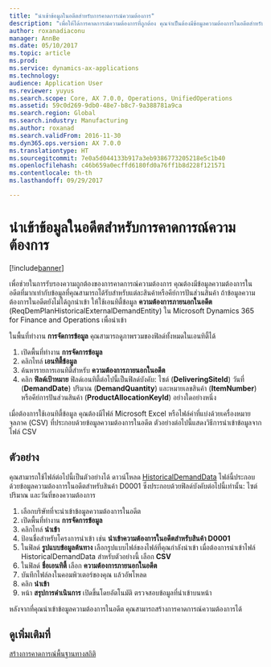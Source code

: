 ```yaml
---
title: "นำเข้าข้อมูลในอดีตสำหรับการคาดการณ์ความต้องการ"
description: "เพื่อให้ได้การคาดการณ์ความต้องการที่ถูกต้อง คุณจำเป็นต้องมีข้อมูลความต้องการในอดีตสำหรับแต่ละสินค้าหรือคีย์การปันส่วนสินค้า หัวข้อนี้อธิบายวิธีการใช้เอนทิตี้ข้อมูลเพื่อนำเข้าข้อมูลความต้องการในอดีตจากระบบใด ๆ เพื่อให้คุณทราบประวัติของข้อมูลการคาดการณ์ความต้องการที่ยาวนานขึ้น"
author: roxanadiaconu
manager: AnnBe
ms.date: 05/10/2017
ms.topic: article
ms.prod: 
ms.service: dynamics-ax-applications
ms.technology: 
audience: Application User
ms.reviewer: yuyus
ms.search.scope: Core, AX 7.0.0, Operations, UnifiedOperations
ms.assetid: 59c0d269-9db0-48e7-b8c7-9a388781a9ca
ms.search.region: Global
ms.search.industry: Manufacturing
ms.author: roxanad
ms.search.validFrom: 2016-11-30
ms.dyn365.ops.version: AX 7.0.0
ms.translationtype: HT
ms.sourcegitcommit: 7e0a5d044133b917a3eb9386773205218e5c1b40
ms.openlocfilehash: c46b659a0ecffd6180fd0a76ff1b8d228f121571
ms.contentlocale: th-th
ms.lasthandoff: 09/29/2017

---
```


# <a name="import-historical-data-for-demand-forecasts"></a>นำเข้าข้อมูลในอดีตสำหรับการคาดการณ์ความต้องการ

[!include[banner](../includes/banner.md)]

เพื่อช่วยในการรับรองความถูกต้องของการคาดการณ์ความต้องการ คุณต้องมีข้อมูลความต้องการในอดีตที่มากเท่ากับข้อมูลที่คุณสามารถได้รับสำหรับแต่ละสินค้าหรือคีย์การปันส่วนสินค้า ถ้าข้อมูลความต้องการในอดีตยังไม่ได้ถูกนำเข้า ให้ใช้เอนทิตี้ข้อมูล **ความต้องการภายนอกในอดีต** (ReqDemPlanHistoricalExternalDemandEntity) ใน Microsoft Dynamics 365 for Finance and Operations เพื่อนำเข้า

ในพื้นที่ทำงาน **การจัดการข้อมูล** คุณสามารถดูภาพรวมของฟิลด์ทั้งหมดในเอนทิตี้ได้

1. เปิดพื้นที่ทำงาน **การจัดการข้อมูล**
2. คลิกไทล์ **เอนทิตี้ข้อมูล**
3. ค้นหารายการเอนทิตี้สำหรับ **ความต้องการภายนอกในอดีต**
4. คลิก **ฟิลด์เป้าหมาย** ฟิลด์เอนทิตี้ต่อไปนี้เป็นฟิลด์บังคับ: ไซต์ (**DeliveringSiteId**) วันที่ (**DemandDate**) ปริมาณ (**DemandQuantity**) และหมายเลขสินค้า (**ItemNumber**) หรือคีย์การปันส่วนสินค้า (**ProductAllocationKeyId**) อย่างใดอย่างหนึ่ง

เมื่อต้องการใช้เอนทิตี้ข้อมูล คุณต้องมีไฟล์ Microsoft Excel หรือไฟล์ค่าที่แบ่งด้วยเครื่องหมายจุลภาค (CSV) ที่ประกอบด้วยข้อมูลความต้องการในอดีต ตัวอย่างต่อไปนี้แสดงวิธีการนำเข้าข้อมูลจากไฟล์ CSV

## <a name="example"></a>ตัวอย่าง

คุณสามารถใช้ไฟล์ต่อไปนี้เป็นตัวอย่างได้ ดาวน์โหลด [HistoricalDemandData](https://mbs.microsoft.com/customersource/northamerica/AX/learning/documentation/how-to-articles/365OperationsDemandForecast) ไฟล์นี้ประกอบด้วยข้อมูลความต้องการในอดีตสำหรับสินค้า D0001 ซึ่งประกอบด้วยฟิลด์บังคับต่อไปนี้เท่านั้น: ไซต์ ปริมาณ และวันที่ของความต้องการ

1. เลือกบริษัทที่จะนำเข้าข้อมูลความต้องการในอดีต
2. เปิดพื้นที่ทำงาน **การจัดการข้อมูล**
3. คลิกไทล์ **นำเข้า**
4. ป้อนชื่อสำหรับโครงการนำเข้า เช่น **นำเข้าความต้องการในอดีตสำหรับสินค้า D0001**
5. ในฟิลด์ **รูปแบบข้อมูลต้นทาง** เลือกรูปแบบไฟล์ของไฟล์ที่คุณกำลังนำเข้า เมื่อต้องการนำเข้าไฟล์ HistoricalDemandData สำหรับตัวอย่างนี้ เลือก **CSV**
6. ในฟิลด์ **ชื่อเอนทิตี้** เลือก **ความต้องการภายนอกในอดีต**
7. บันทึกไฟล์ลงในคอมพิวเตอร์ของคุณ แล้วอัพโหลด
8. คลิก **นำเข้า**
9. หน้า **สรุปการดำเนินการ** เปิดขึ้นโดยอัตโนมัติ ตรวจสอบข้อมูลที่นำเข้าบนหน้า

หลังจากที่คุณนำเข้าข้อมูลความต้องการในอดีต คุณสามารถสร้างการคาดการณ์ความต้องการได้

## <a name="see-also"></a>ดูเพิ่มเติมที่

[สร้างการคาดการณ์พื้นฐานทางสถิติ](generate-statistical-baseline-forecast.md)

